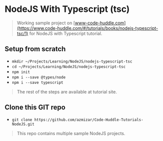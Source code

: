 # NodeJS With Typescript (tsc)

> Working sample project on [www-code-huddle.com](https://www.code-huddle.com/#/tutorials/books/nodejs-typescript-tsc/1) for NodeJS with Typescript tutorial.

## Setup from scratch

* `mkdir ~/Projects/Learning/NodeJS/nodejs-typescript-tsc`
* `cd ~/Projects/Learning/NodeJS/nodejs-typescript-tsc`
* `npm init`
* `npm i --save @types/node`
* `npm i --save typescript`

> The rest of the steps are available at tutorial site.

## Clone this GIT repo

* `git clone https://github.com/azmizar/Code-Huddle-Tutorials-NodeJS.git`

> This repo contains multiple sample NodeJS projects.